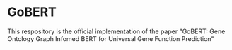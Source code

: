 # GoBERT
This respository is the official implementation of the paper "GoBERT: Gene Ontology Graph Infomed BERT for Universal Gene Function Prediction"
